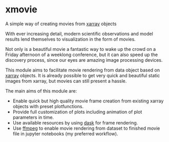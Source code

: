 # xmovie
A simple way of creating movies from [xarray](https://github.com/pydata/xarray) objects

With ever increasing detail, modern scientific observations and model results
lend themselves to visualization in the form of movies.

Not only is a beautiful movie a fantastic way to wake up the crowd on a Friday
afternoon of a weeklong conference, but it can also speed up the discovery
process, since our eyes are amazing image processing devices.

This module aims to facilitate movie rendering from data object based on
[xarray](https://github.com/pydata/xarray) objects. It is already possible to
get very quick and beautiful static images from xarray, but movies can still
present a hassle.

The main aims of this module are:

- Enable quick but high quality movie frame creation from existing xarray
objects with preset plotfunctions.
- Provide full customization of plots including animation of plot parameters
in time.
- Use available resources by using [dask](https://github.com/dask/dask) for
frame rendering.
- Use [ffmpeg](https://www.ffmpeg.org/) to enable movie rendering from dataset
to finished movie file in jupyter notebooks (my preferred workflow).
